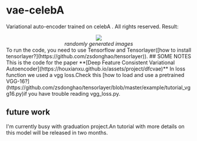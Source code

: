 # vae-celebA
Variational auto-encoder trained on celebA . All rights reserved.
Result:
<div align="center">
    <img src="https://files.slack.com/files-pri/T5SHUUKNJ-F6N75AJ5A/train_49_2914_random.png"/>  
    <br>  
    <em align="center">randomly generated images</em>  
</div>
To run the code, you need to use Tensorflow and Tensorlayer([how to install tensorlayer?](https://github.com/zsdonghao/tensorlayer)).
## SOME NOTES
This is the code for the paper
**[Deep Feature Consistent Variational Autoencoder](https://houxianxu.github.io/assets/project/dfcvae)**  
In loss function we used a vgg loss.Check this [how to load and use a pretrained VGG-16?](https://github.com/zsdonghao/tensorlayer/blob/master/example/tutorial_vgg16.py)if you have trouble reading vgg_loss.py.  

## future work
I'm currently busy with graduation project.An tutorial with more details on this model will be released in two months.
